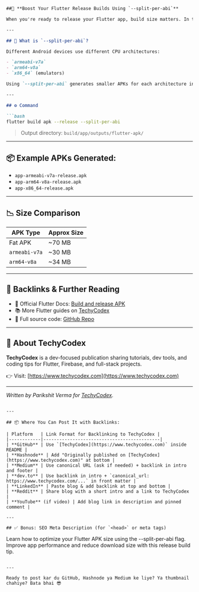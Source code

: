 
````markdown
##🚀 **Boost Your Flutter Release Builds Using `--split-per-abi`**

When you're ready to release your Flutter app, build size matters. In this post, learn how `flutter build apk --release --split-per-abi` helps reduce APK size and improve performance.

---

## 🧠 What is `--split-per-abi`?

Different Android devices use different CPU architectures:

- `armeabi-v7a`
- `arm64-v8a`
- `x86_64` (emulators)

Using `--split-per-abi` generates smaller APKs for each architecture instead of one fat APK.

---

## ⚙️ Command

```bash
flutter build apk --release --split-per-abi
````

> Output directory: `build/app/outputs/flutter-apk/`

---

## 📦 Example APKs Generated:

* `app-armeabi-v7a-release.apk`
* `app-arm64-v8a-release.apk`
* `app-x86_64-release.apk`

---

## 📉 Size Comparison

| APK Type      | Approx Size |
| ------------- | ----------- |
| Fat APK       | \~70 MB     |
| `armeabi-v7a` | \~30 MB     |
| `arm64-v8a`   | \~34 MB     |

---

## 🔗 Backlinks & Further Reading

* 📖 Official Flutter Docs: [Build and release APK](https://docs.flutter.dev/deployment/android#build-an-apk)
* 📚 More Flutter guides on [TechyCodex](https://www.techycodex.com)
* 🔧 Full source code: [GitHub Repo](https://github.com/TechyCodex/flutter-apk-split-guide)

---

## 💬 About TechyCodex

**TechyCodex** is a dev-focused publication sharing tutorials, dev tools, and coding tips for Flutter, Firebase, and full-stack projects.

👉 Visit: [https://www.techycodex.com](https://www.techycodex.com)

---

*Written by Parikshit Verma for [TechyCodex](https://www.techycodex.com).*

```

---

## 📦 Where You Can Post It with Backlinks:

| Platform   | Link Format for Backlinking to TechyCodex |
|------------|--------------------------------------------|
| **GitHub** | Use `[TechyCodex](https://www.techycodex.com)` inside README |
| **Hashnode** | Add "Originally published on [TechyCodex](https://www.techycodex.com)" at bottom |
| **Medium** | Use canonical URL (ask if needed) + backlink in intro and footer |
| **dev.to** | Use backlink in intro + `canonical_url: https://www.techycodex.com/...` in front matter |
| **LinkedIn** | Paste blog & add backlink at top and bottom |
| **Reddit** | Share blog with a short intro and a link to TechyCodex |
| **YouTube** (if video) | Add blog link in description and pinned comment |

---

## ✅ Bonus: SEO Meta Description (for `<head>` or meta tags)

```

Learn how to optimize your Flutter APK size using the --split-per-abi flag. Improve app performance and reduce download size with this release build tip.

```

---

Ready to post kar du GitHub, Hashnode ya Medium ke liye? Ya thumbnail chahiye? Bata bhai 😎
```

